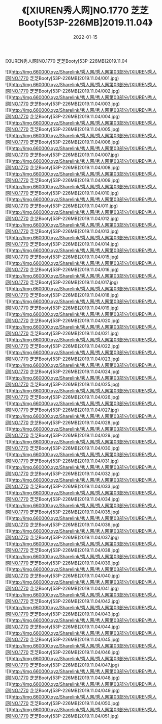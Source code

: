 ﻿---
layout: post
title:  《[XIUREN秀人网]NO.1770 芝芝Booty[53P-226MB]2019.11.04》
date:   2022-01-15
img: http://img.660000.xyz/Sharelink/秀人网/秀人网第03部分/[XIUREN秀人网]NO.1770 芝芝Booty[53P-226MB]2019.11.04/000.jpg
categories: [美女, 清纯, 唯美]
---

[XIUREN秀人网]NO.1770 芝芝Booty[53P-226MB]2019.11.04

 ![](http://img.660000.xyz/Sharelink/秀人网/秀人网第03部分/[XIUREN秀人网]NO.1770 芝芝Booty[53P-226MB]2019.11.04/001.jpg) <br>![](http://img.660000.xyz/Sharelink/秀人网/秀人网第03部分/[XIUREN秀人网]NO.1770 芝芝Booty[53P-226MB]2019.11.04/002.jpg) <br>![](http://img.660000.xyz/Sharelink/秀人网/秀人网第03部分/[XIUREN秀人网]NO.1770 芝芝Booty[53P-226MB]2019.11.04/003.jpg) <br>![](http://img.660000.xyz/Sharelink/秀人网/秀人网第03部分/[XIUREN秀人网]NO.1770 芝芝Booty[53P-226MB]2019.11.04/004.jpg) <br>![](http://img.660000.xyz/Sharelink/秀人网/秀人网第03部分/[XIUREN秀人网]NO.1770 芝芝Booty[53P-226MB]2019.11.04/005.jpg) <br>![](http://img.660000.xyz/Sharelink/秀人网/秀人网第03部分/[XIUREN秀人网]NO.1770 芝芝Booty[53P-226MB]2019.11.04/006.jpg) <br>![](http://img.660000.xyz/Sharelink/秀人网/秀人网第03部分/[XIUREN秀人网]NO.1770 芝芝Booty[53P-226MB]2019.11.04/007.jpg) <br>![](http://img.660000.xyz/Sharelink/秀人网/秀人网第03部分/[XIUREN秀人网]NO.1770 芝芝Booty[53P-226MB]2019.11.04/008.jpg) <br>![](http://img.660000.xyz/Sharelink/秀人网/秀人网第03部分/[XIUREN秀人网]NO.1770 芝芝Booty[53P-226MB]2019.11.04/009.jpg) <br>![](http://img.660000.xyz/Sharelink/秀人网/秀人网第03部分/[XIUREN秀人网]NO.1770 芝芝Booty[53P-226MB]2019.11.04/010.jpg) <br>![](http://img.660000.xyz/Sharelink/秀人网/秀人网第03部分/[XIUREN秀人网]NO.1770 芝芝Booty[53P-226MB]2019.11.04/011.jpg) <br>![](http://img.660000.xyz/Sharelink/秀人网/秀人网第03部分/[XIUREN秀人网]NO.1770 芝芝Booty[53P-226MB]2019.11.04/012.jpg) <br>![](http://img.660000.xyz/Sharelink/秀人网/秀人网第03部分/[XIUREN秀人网]NO.1770 芝芝Booty[53P-226MB]2019.11.04/013.jpg) <br>![](http://img.660000.xyz/Sharelink/秀人网/秀人网第03部分/[XIUREN秀人网]NO.1770 芝芝Booty[53P-226MB]2019.11.04/014.jpg) <br>![](http://img.660000.xyz/Sharelink/秀人网/秀人网第03部分/[XIUREN秀人网]NO.1770 芝芝Booty[53P-226MB]2019.11.04/015.jpg) <br>![](http://img.660000.xyz/Sharelink/秀人网/秀人网第03部分/[XIUREN秀人网]NO.1770 芝芝Booty[53P-226MB]2019.11.04/016.jpg) <br>![](http://img.660000.xyz/Sharelink/秀人网/秀人网第03部分/[XIUREN秀人网]NO.1770 芝芝Booty[53P-226MB]2019.11.04/017.jpg) <br>![](http://img.660000.xyz/Sharelink/秀人网/秀人网第03部分/[XIUREN秀人网]NO.1770 芝芝Booty[53P-226MB]2019.11.04/018.jpg) <br>![](http://img.660000.xyz/Sharelink/秀人网/秀人网第03部分/[XIUREN秀人网]NO.1770 芝芝Booty[53P-226MB]2019.11.04/019.jpg) <br>![](http://img.660000.xyz/Sharelink/秀人网/秀人网第03部分/[XIUREN秀人网]NO.1770 芝芝Booty[53P-226MB]2019.11.04/020.jpg) <br>![](http://img.660000.xyz/Sharelink/秀人网/秀人网第03部分/[XIUREN秀人网]NO.1770 芝芝Booty[53P-226MB]2019.11.04/021.jpg) <br>![](http://img.660000.xyz/Sharelink/秀人网/秀人网第03部分/[XIUREN秀人网]NO.1770 芝芝Booty[53P-226MB]2019.11.04/022.jpg) <br>![](http://img.660000.xyz/Sharelink/秀人网/秀人网第03部分/[XIUREN秀人网]NO.1770 芝芝Booty[53P-226MB]2019.11.04/023.jpg) <br>![](http://img.660000.xyz/Sharelink/秀人网/秀人网第03部分/[XIUREN秀人网]NO.1770 芝芝Booty[53P-226MB]2019.11.04/024.jpg) <br>![](http://img.660000.xyz/Sharelink/秀人网/秀人网第03部分/[XIUREN秀人网]NO.1770 芝芝Booty[53P-226MB]2019.11.04/025.jpg) <br>![](http://img.660000.xyz/Sharelink/秀人网/秀人网第03部分/[XIUREN秀人网]NO.1770 芝芝Booty[53P-226MB]2019.11.04/026.jpg) <br>![](http://img.660000.xyz/Sharelink/秀人网/秀人网第03部分/[XIUREN秀人网]NO.1770 芝芝Booty[53P-226MB]2019.11.04/027.jpg) <br>![](http://img.660000.xyz/Sharelink/秀人网/秀人网第03部分/[XIUREN秀人网]NO.1770 芝芝Booty[53P-226MB]2019.11.04/028.jpg) <br>![](http://img.660000.xyz/Sharelink/秀人网/秀人网第03部分/[XIUREN秀人网]NO.1770 芝芝Booty[53P-226MB]2019.11.04/029.jpg) <br>![](http://img.660000.xyz/Sharelink/秀人网/秀人网第03部分/[XIUREN秀人网]NO.1770 芝芝Booty[53P-226MB]2019.11.04/030.jpg) <br>![](http://img.660000.xyz/Sharelink/秀人网/秀人网第03部分/[XIUREN秀人网]NO.1770 芝芝Booty[53P-226MB]2019.11.04/031.jpg) <br>![](http://img.660000.xyz/Sharelink/秀人网/秀人网第03部分/[XIUREN秀人网]NO.1770 芝芝Booty[53P-226MB]2019.11.04/032.jpg) <br>![](http://img.660000.xyz/Sharelink/秀人网/秀人网第03部分/[XIUREN秀人网]NO.1770 芝芝Booty[53P-226MB]2019.11.04/033.jpg) <br>![](http://img.660000.xyz/Sharelink/秀人网/秀人网第03部分/[XIUREN秀人网]NO.1770 芝芝Booty[53P-226MB]2019.11.04/034.jpg) <br>![](http://img.660000.xyz/Sharelink/秀人网/秀人网第03部分/[XIUREN秀人网]NO.1770 芝芝Booty[53P-226MB]2019.11.04/035.jpg) <br>![](http://img.660000.xyz/Sharelink/秀人网/秀人网第03部分/[XIUREN秀人网]NO.1770 芝芝Booty[53P-226MB]2019.11.04/036.jpg) <br>![](http://img.660000.xyz/Sharelink/秀人网/秀人网第03部分/[XIUREN秀人网]NO.1770 芝芝Booty[53P-226MB]2019.11.04/037.jpg) <br>![](http://img.660000.xyz/Sharelink/秀人网/秀人网第03部分/[XIUREN秀人网]NO.1770 芝芝Booty[53P-226MB]2019.11.04/038.jpg) <br>![](http://img.660000.xyz/Sharelink/秀人网/秀人网第03部分/[XIUREN秀人网]NO.1770 芝芝Booty[53P-226MB]2019.11.04/039.jpg) <br>![](http://img.660000.xyz/Sharelink/秀人网/秀人网第03部分/[XIUREN秀人网]NO.1770 芝芝Booty[53P-226MB]2019.11.04/040.jpg) <br>![](http://img.660000.xyz/Sharelink/秀人网/秀人网第03部分/[XIUREN秀人网]NO.1770 芝芝Booty[53P-226MB]2019.11.04/041.jpg) <br>![](http://img.660000.xyz/Sharelink/秀人网/秀人网第03部分/[XIUREN秀人网]NO.1770 芝芝Booty[53P-226MB]2019.11.04/042.jpg) <br>![](http://img.660000.xyz/Sharelink/秀人网/秀人网第03部分/[XIUREN秀人网]NO.1770 芝芝Booty[53P-226MB]2019.11.04/043.jpg) <br>![](http://img.660000.xyz/Sharelink/秀人网/秀人网第03部分/[XIUREN秀人网]NO.1770 芝芝Booty[53P-226MB]2019.11.04/044.jpg) <br>![](http://img.660000.xyz/Sharelink/秀人网/秀人网第03部分/[XIUREN秀人网]NO.1770 芝芝Booty[53P-226MB]2019.11.04/045.jpg) <br>![](http://img.660000.xyz/Sharelink/秀人网/秀人网第03部分/[XIUREN秀人网]NO.1770 芝芝Booty[53P-226MB]2019.11.04/046.jpg) <br>![](http://img.660000.xyz/Sharelink/秀人网/秀人网第03部分/[XIUREN秀人网]NO.1770 芝芝Booty[53P-226MB]2019.11.04/047.jpg) <br>![](http://img.660000.xyz/Sharelink/秀人网/秀人网第03部分/[XIUREN秀人网]NO.1770 芝芝Booty[53P-226MB]2019.11.04/048.jpg) <br>![](http://img.660000.xyz/Sharelink/秀人网/秀人网第03部分/[XIUREN秀人网]NO.1770 芝芝Booty[53P-226MB]2019.11.04/049.jpg) <br>![](http://img.660000.xyz/Sharelink/秀人网/秀人网第03部分/[XIUREN秀人网]NO.1770 芝芝Booty[53P-226MB]2019.11.04/050.jpg) <br>![](http://img.660000.xyz/Sharelink/秀人网/秀人网第03部分/[XIUREN秀人网]NO.1770 芝芝Booty[53P-226MB]2019.11.04/051.jpg) <br>